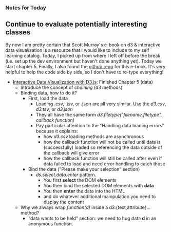 ### Notes for Today

## Continue to evaluate potentially interesting classes

By now I am pretty certain that Scott Murray's e-book on d3 & interactive data visualization is a resource that I would like to include to my self learning catalog. Today, I picked up from where I left off before the break (i.e. set up the dev environment but haven't done anything yet). Today we start chapter 5. Finally, I also found the [github repo](https://github.com/alignedleft/d3-book) for this e-book. It's very helpful to help the code side by side, so I don't have to re-type everything!

* [Interactive Data Visualization with D3.js](http://chimera.labs.oreilly.com/books/1230000000345/index.html): Finished Chapter 5 (data)
	* Introduce the concept of *chaining* (d3 methods)
	* Binding data, how to do it?
		* First, load the data
			* Loading .csv, .tsv, or .json are all very similar. Use the _d3.csv_, _d3.tsv_, or _d3.json_
			* They all have the same form _d3.filetype("filename.filetype", callback function)_
			* Pay particular attention to the "Handling data loading errors" because it explains:
				* how _d3.csv_ loading methods are asynchronous
				* how the callback function will not be called until data is (successfully) loaded so referencing the data outside of the callback will give error
				* how the callback function will still be called after even if data failed to load and need error handling to catch those
		* Bind the data ("Please make your selection" section)
			* _ds.select.data.enter_ pattern.
				* You first **select** the DOM elements
				* You then bind the selected DOM elements with **data**
				* You then **enter** the data into the HTML
				* and do whatever additional mainpulation you need to display the content
	* Why we always wrap _function(d)_ inside a d3.{text,attribute}... method?
		* "data wants to be held" section: we need to hug data **d** in an anonymous function.